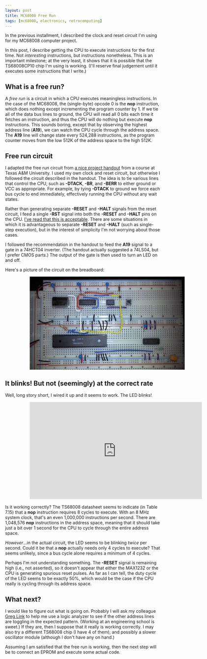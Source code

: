 ```yaml
---
layout: post
title: MC68008 Free Run
tags: [mc68008, electronics, retrocomputing]
---
```


In the previous installment, I described the clock and reset circuit I'm
using for my MC68008 computer project.

In this post, I describe getting the CPU to execute instructions
for the first time.  Not *interesting* instructions, but instructions
nonetheless.  This is an important milestone; at the very least, it
shows that it is possible that the TS68008CP10 chip I'm using 
is working.  (I'll reserve final judgement until it executes some
instructions that I write.)

## What is a free run?

A *free run* is a circuit in which a CPU executes meaningless instructions.
In the case of the MC68008, the (single-byte) opcode 0 is the **nop** instruction, which
does nothing except incrementing the program counter by 1.  If we tie
all of the data bus lines to ground, the CPU will read all 0 bits each
time it fetches an instruction, and thus the CPU will do nothing but
execute **nop** instructions.  This sounds boring, except that by observing
the highest address line (**A19**), we can watch the CPU cycle through
the address space.  The **A19** line will change state every 524,288
instructions, as the program counter moves from the low 512K of
the address space to the high 512K.

## Free run circuit

I adapted the free run circuit from
[a nice project handout](http://courses.cs.tamu.edu/rgutier/ceg453_s00/prj2.pdf)
from a course at Texas A&M University.  I used my own clock and reset circuit,
but otherwise I followed the circuit described in the handout.
The idea is to tie various lines that control the CPU, such as
**-DTACK**, **-BR**, and **-BERR** to either ground or VCC as
appropriate.  For example, by tying **-DTACK** to ground we force
each bus cycle to end immediately, effectively running the CPU
without any wait states.

Rather than generating separate **-RESET** and **-HALT** signals
from the reset circuit, I feed a single **-RST** signal into
both the **-RESET** and **-HALT** pins on the CPU.  [I've read that
this is acceptable](http://patpend.net/technical/68000/68000faq.txt).
There are some situations in which it is
advantageous to separate **-RESET** and **-HALT** (such
as single-step execution), but in the interest of simplicity
I'm not worrying about those cases.

I followed the recommendation in the handout to feed the **A19** signal
to a gate in a 74HCT04 inverter.  (The handout actually suggested
a 74LS04, but I prefer CMOS parts.)  The output of the gate is then used
to turn an LED on and off.

Here's a picture of the circuit on the breadboard:

<img style="margin-left: 80px;" src="/img/figures/freeRun.jpg" />

## It blinks! But not (seemingly) at the correct rate

Well, long story short, I wired it up and it seems to work.  The LED
blinks!

<iframe style="margin-left: 80px;" width="560" height="315" src="http://www.youtube.com/embed/DisEbx2vjUs" frameborder="0" > </iframe>

Is it working correctly?  The TS68008 datasheet seems to indicate
(in Table 7.15) that a **nop** instruction requires 8 cycles to execute.
With an 8 MHz system clock, that's an even 1,000,000 instructions per second.
There are 1,048,576 **nop** instructions in the address space,
meaning that it should take just a bit over 1 second for the CPU to
cycle through the entire address space.

*However*...in the actual circuit, the LED seems to be blinking
*twice* per second.  Could it be that a **nop** actually needs only
4 cycles to execute?  That seems unlikely, since a bus cycle alone
requires a minimum of 4 cycles.

Perhaps I'm not understanding something.  The **-RESET** signal
is remaining high (i.e., not asserted), so it doesn't appear that either the MAX1232 or the
CPU is generating spurious reset pulses.  As far as I can tell,
the duty cycle of the LED seems to be exactly 50%, which would
be the case if the CPU really is cycling through its address space.

## What next?

I would like to figure out what is going on.  Probably I will
ask my colleague [Greg Link](http://faculty.ycp.edu/~glink/) to
help me use a logic analyzer to see if the other address lines
are toggling in the expected pattern.  (Working at an
engineering school is sweet.) If they are, then I suppose
that it really is working correctly.  I may also try a different TS68008 chip
(I have 4 of them), and possibly a slower oscillator module
(although I don't have any on hand.)

Assuming I am satisfied that the free run is working, then the
next step will be to connect an EPROM and execute some actual code.

